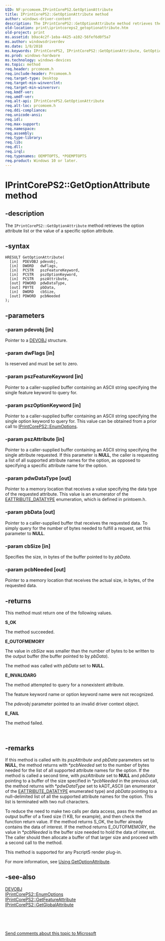 ```yaml
---
UID: NF:prcomoem.IPrintCorePS2.GetOptionAttribute
title: IPrintCorePS2::GetOptionAttribute method
author: windows-driver-content
description: The IPrintCorePS2::GetOptionAttribute method retrieves the option attribute list or the value of a specific option attribute.
old-location: print\iprintcoreps2_getoptionattribute.htm
old-project: print
ms.assetid: b9ac4c2f-1eba-4425-a102-56fef6d0f5a7
ms.author: windowsdriverdev
ms.date: 1/8/2018
ms.keywords: IPrintCorePS2, IPrintCorePS2::GetOptionAttribute, GetOptionAttribute
ms.prod: windows-hardware
ms.technology: windows-devices
ms.topic: method
req.header: prcomoem.h
req.include-header: Prcomoem.h
req.target-type: Desktop
req.target-min-winverclnt: 
req.target-min-winversvr: 
req.kmdf-ver: 
req.umdf-ver: 
req.alt-api: IPrintCorePS2.GetOptionAttribute
req.alt-loc: prcomoem.h
req.ddi-compliance: 
req.unicode-ansi: 
req.idl: 
req.max-support: 
req.namespace: 
req.assembly: 
req.type-library: 
req.lib: 
req.dll: 
req.irql: 
req.typenames: OEMPTOPTS, *POEMPTOPTS
req.product: Windows 10 or later.
---
```


# IPrintCorePS2::GetOptionAttribute method



## -description
The <code>IPrintCorePS2::GetOptionAttribute</code> method retrieves the option attribute list or the value of a specific option attribute.



## -syntax

````
HRESULT GetOptionAttribute(
  [in]  PDEVOBJ pdevobj,
  [in]  DWORD   dwFlags,
  [in]  PCSTR   pszFeatureKeyword,
  [in]  PCSTR   pszOptionKeyword,
  [in]  PCSTR   pszAttribute,
  [out] PDWORD  pdwDataType,
  [out] PBYTE   pbData,
  [in]  DWORD   cbSize,
  [out] PDWORD  pcbNeeded
);
````


## -parameters

### -param pdevobj [in]

Pointer to a <a href="..\printoem\ns-printoem-_devobj.md">DEVOBJ</a> structure.


### -param dwFlags [in]

Is reserved and must be set to zero.


### -param pszFeatureKeyword [in]

Pointer to a caller-supplied buffer containing an ASCII string specifying the single feature keyword to query for.


### -param pszOptionKeyword [in]

Pointer to a caller-supplied buffer containing an ASCII string specifying the single option keyword to query for. This value can be obtained from a prior call to <a href="https://msdn.microsoft.com/library/windows/hardware/ff552996">IPrintCorePS2::EnumOptions</a>.


### -param pszAttribute [in]

Pointer to a caller-supplied buffer containing an ASCII string specifying the single attribute requested. If this parameter is <b>NULL</b>, the caller is requesting a list of all supported attribute names for the option, as opposed to specifying a specific attribute name for the option.


### -param pdwDataType [out]

Pointer to a memory location that receives a value specifying the data type of the requested attribute. This value is an enumerator of the <a href="..\printoem\ne-printoem-_eattribute_datatype.md">EATTRIBUTE_DATATYPE</a> enumeration, which is defined in printoem.h.


### -param pbData [out]

Pointer to a caller-supplied buffer that receives the requested data. To simply query for the number of bytes needed to fulfill a request, set this parameter to <b>NULL</b>.


### -param cbSize [in]

Specifies the size, in bytes of the buffer pointed to by <i>pbData</i>.


### -param pcbNeeded [out]

Pointer to a memory location that receives the actual size, in bytes, of the requested data.


## -returns
This method must return one of the following values.
<dl>
<dt><b>S_OK</b></dt>
</dl>The method succeeded.
<dl>
<dt><b>E_OUTOFMEMORY</b></dt>
</dl>The value in <i>cbSize</i> was smaller than the number of bytes to be written to the output buffer (the buffer pointed to by <i>pbData</i>).

The method was called with <i>pbData</i> set to <b>NULL</b>.
<dl>
<dt><b>E_INVALIDARG</b></dt>
</dl>The method attempted to query for a nonexistent attribute.

The feature keyword name or option keyword name were not recognized.

The <i>pdevobj</i> parameter pointed to an invalid driver context object.
<dl>
<dt><b>E_FAIL</b></dt>
</dl>The method failed.

 


## -remarks
If this method is called with its <i>pszAttribute</i> and <i>pbData</i> parameters set to <b>NULL</b>, the method returns with *<i>pcbNeeded</i> set to the number of bytes needed for the list of all supported attribute names for the option. If the method is called a second time, with <i>pszAttribute</i> set to <b>NULL</b> and <i>pbData</i> pointing to a buffer of the size specified in *<i>pcbNeeded</i> in the previous call, the method returns with *<i>pdwDataType</i> set to kADT_ASCII (an enumerator of the <a href="..\printoem\ne-printoem-_eattribute_datatype.md">EATTRIBUTE_DATATYPE</a> enumerated type) and <i>pbData</i> pointing to a null-delimited list of all the supported attribute names for the option. This list is terminated with two null characters.

To reduce the need to make two calls per data access, pass the method an output buffer of a fixed size (1 KB, for example), and then check the function return value. If the method returns S_OK, the buffer already contains the data of interest. If the method returns E_OUTOFMEMORY, the value in *<i>pcbNeeded</i> is the buffer size needed to hold the data of interest. The caller should then allocate a buffer of that larger size and proceed with a second call to the method.

This method is supported for any Pscript5 render plug-in.

For more information, see <a href="https://msdn.microsoft.com/d35f0811-d572-422c-8672-ffd29bf69efa">Using GetOptionAttribute</a>.


## -see-also
<dl>
<dt>
<a href="..\printoem\ns-printoem-_devobj.md">DEVOBJ</a>
</dt>
<dt>
<a href="https://msdn.microsoft.com/library/windows/hardware/ff552996">IPrintCorePS2::EnumOptions</a>
</dt>
<dt>
<a href="https://msdn.microsoft.com/library/windows/hardware/ff553006">IPrintCorePS2::GetFeatureAttribute</a>
</dt>
<dt>
<a href="https://msdn.microsoft.com/library/windows/hardware/ff553009">IPrintCorePS2::GetGlobalAttribute</a>
</dt>
</dl>
 

 

<a href="mailto:wsddocfb@microsoft.com?subject=Documentation%20feedback [print\print]:%20IPrintCorePS2::GetOptionAttribute method%20 RELEASE:%20(1/8/2018)&amp;body=%0A%0APRIVACY STATEMENT%0A%0AWe use your feedback to improve the documentation. We don't use your email address for any other purpose, and we'll remove your email address from our system after the issue that you're reporting is fixed. While we're working to fix this issue, we might send you an email message to ask for more info. Later, we might also send you an email message to let you know that we've addressed your feedback.%0A%0AFor more info about Microsoft's privacy policy, see http://privacy.microsoft.com/en-us/default.aspx." title="Send comments about this topic to Microsoft">Send comments about this topic to Microsoft</a>

